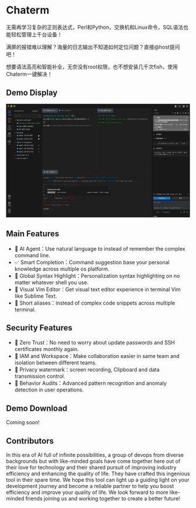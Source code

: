 # Chaterm

无需再学习复杂的正则表达式，Perl和Python，交换机和Linux命令，SQL语法也能轻松管理上千台设备！

满屏的报错难以理解？海量的日志输出不知道如何定位问题？直接@host提问吧！

想要语法高亮和智能补全，无奈没有root权限，也不想安装几千次fish，使用Chaterm一键解决！

## Demo Display
![Preview image](demo.png)

## Main Features

- 🤖️ AI Agent：Use natural language to instead of remember the complex command line.
- ✅ Smart Completion：Command suggestion base your personal knowledge across multiple os platform.
- 🌟 Global Syntax Highlight：Personalization syntax highlighting on no matter whatever shell you use.
- 📄 Visual Vim Editor：Get visual text editor experience in terminal Vim like Sublime Text.
- 🎹 Short aliases：instead of complex code snippets across multiple terminal.

## Security Features
- 🔐 Zero Trust：No need to worry about update passwords and SSH certificates monthly again.
- 💼 IAM and Workspace：Make collaboration easier in same team and isolation between different teams.
- 🔏 Privacy watermark：screen recording, Clipboard and data transmission control.
- 🔎 Behavior Audits：Advanced pattern recognition and anomaly detection in user operations.

## Demo Download
Coming soon!

## Contributors

In this era of AI full of infinite possibilities, a group of devops from diverse backgrounds but with like-minded goals have come together here out of their love for technology and their shared pursuit of improving industry efficiency and enhancing the quality of life. They have crafted this ingenious tool in their spare time.
We hope this tool can light up a guiding light on your development journey and become a reliable partner to help you boost efficiency and improve your quality of life. We look forward to more like-minded friends joining us and working together to create a better future!


